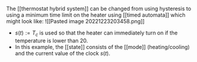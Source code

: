 The [[thermostat hybrid system]] can be changed from using hysteresis to using a minimum time limit on the heater using [[timed automata]] which might look like:
![[Pasted image 20221223203458.png]]
* $s(t) := T_c$ is used so that the heater can immediately turn on if the temperature is lower than 20.
* In this example, the [[state]] consists of the [[mode]] (heating/cooling) and the current value of the clock $s(t)$.